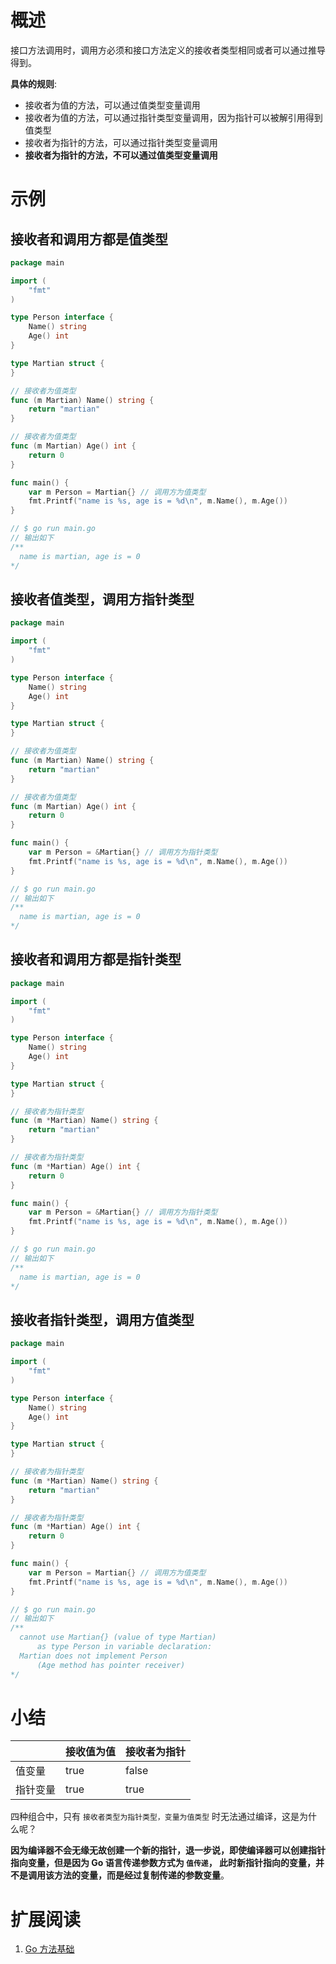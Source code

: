 # 概述

接口方法调用时，调用方必须和接口方法定义的接收者类型相同或者可以通过推导得到。

**具体的规则**:

- 接收者为值的方法，可以通过值类型变量调用
- 接收者为值的方法，可以通过指针类型变量调用，因为指针可以被解引用得到值类型
- 接收者为指针的方法，可以通过指针类型变量调用
- **接收者为指针的方法，不可以通过值类型变量调用**

# 示例

## 接收者和调用方都是值类型

```go
package main

import (
	"fmt"
)

type Person interface {
	Name() string
	Age() int
}

type Martian struct {
}

// 接收者为值类型
func (m Martian) Name() string {
	return "martian"
}

// 接收者为值类型
func (m Martian) Age() int {
	return 0
}

func main() {
	var m Person = Martian{} // 调用方为值类型
	fmt.Printf("name is %s, age is = %d\n", m.Name(), m.Age())
}

// $ go run main.go
// 输出如下
/**
  name is martian, age is = 0
*/
```

## 接收者值类型，调用方指针类型

```go
package main

import (
	"fmt"
)

type Person interface {
	Name() string
	Age() int
}

type Martian struct {
}

// 接收者为值类型
func (m Martian) Name() string {
	return "martian"
}

// 接收者为值类型
func (m Martian) Age() int {
	return 0
}

func main() {
	var m Person = &Martian{} // 调用方为指针类型
	fmt.Printf("name is %s, age is = %d\n", m.Name(), m.Age())
}

// $ go run main.go
// 输出如下
/**
  name is martian, age is = 0
*/
```

## 接收者和调用方都是指针类型

```go
package main

import (
	"fmt"
)

type Person interface {
	Name() string
	Age() int
}

type Martian struct {
}

// 接收者为指针类型
func (m *Martian) Name() string {
	return "martian"
}

// 接收者为指针类型
func (m *Martian) Age() int {
	return 0
}

func main() {
	var m Person = &Martian{} // 调用方为指针类型
	fmt.Printf("name is %s, age is = %d\n", m.Name(), m.Age())
}

// $ go run main.go
// 输出如下
/**
  name is martian, age is = 0
*/
```

## 接收者指针类型，调用方值类型

```go
package main

import (
	"fmt"
)

type Person interface {
	Name() string
	Age() int
}

type Martian struct {
}

// 接收者为指针类型
func (m *Martian) Name() string {
	return "martian"
}

// 接收者为指针类型
func (m *Martian) Age() int {
	return 0
}

func main() {
	var m Person = Martian{} // 调用方为值类型
	fmt.Printf("name is %s, age is = %d\n", m.Name(), m.Age())
}

// $ go run main.go
// 输出如下
/**
  cannot use Martian{} (value of type Martian)
      as type Person in variable declaration:
  Martian does not implement Person
      (Age method has pointer receiver)
*/
```

# 小结

|      | 接收值为值 | 接收者为指针 |
|------|-------|--------|
| 值变量  | true  | false  |
| 指针变量 | true  | true   |

四种组合中，只有 `接收者类型为指针类型，变量为值类型` 时无法通过编译，这是为什么呢？

**因为编译器不会无缘无故创建一个新的指针，退一步说，即使编译器可以创建指针指向变量，但是因为 Go 语言传递参数方式为 `值传递`，
此时新指针指向的变量，并不是调用该方法的变量，而是经过复制传递的参数变量**。

# 扩展阅读

1. [Go 方法基础]()